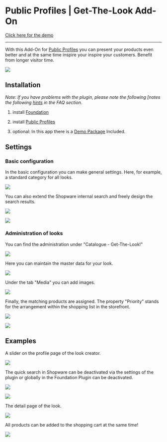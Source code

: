 # Public Profiles | Get-The-Look Add-On

[Click here for the demo](https://https://demo.moori.net/Looks/)

---

With this Add-On for [Public Profiles](../MoorlCreator/index.md)
you can present your products even better and at the same time inspire your
inspire your customers. Benefit from longer visitor time.

![](images/gtl-01.jpg)

## Installation

_Note: If you have problems with the plugin, please note the following [notes
the following [hints](../) in the FAQ section._

1. install
   [Foundation](../MoorlFoundation/index.md)

2. install
   [Public Profiles](../MoorlCreator/index.md)

3. optional: In this app there is a
   [Demo Package](../MoorlFoundation/demo-assistant.md)
   Included.

## Settings

### Basic configuration

In the basic configuration you can make general settings. Here, for example, a
standard category for all looks.

![](images/gtl-07.jpg)

You can also extend the Shopware internal search and freely design the search results.

![](images/gtl-08.jpg)

![](images/gtl-09.jpg)

### Administration of looks

You can find the administration under "Catalogue - Get-The-Look!"

![](images/gtl-10.jpg)

Here you can maintain the master data for your look.

![](images/gtl-11.jpg)

Under the tab "Media" you can add images.

![](images/gtl-12.jpg)

Finally, the matching products are assigned. The property "Priority"
stands for the arrangement within the shopping list in the storefront.

![](images/gtl-13.jpg)

![](images/gtl-14.jpg)

## Examples

A slider on the profile page of the look creator.

![](images/gtl-02.jpg)

The quick search in Shopware can be deactivated via the settings of the plugin or globally in the Foundation
Plugin can be deactivated.

![](images/gtl-03.jpg)

![](images/gtl-04.jpg)

The detail page of the look.

![](images/gtl-05.jpg)

All products can be added to the shopping cart at the same time!

![](images/gtl-06.jpg)
